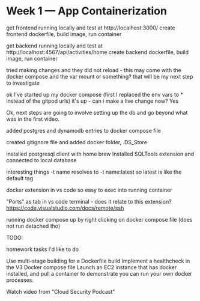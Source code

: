 # Week 1 — App Containerization

get frontend running locally and test at http://localhost:3000/
create frontend dockerfile, build image, run container

get backend running locally and test at http://localhost:4567/api/activities/home
create backend dockerfile, build image, run container

tried making changes and they did not reload - this may come with the docker compose
and the var mount or something? that will be my next step to investigate

ok I've started up my docker compose
(first I replaced the env vars to \* instead of the gitpod urls)
it's up - can i make a live change now?
Yes

Ok, next steps are going to involve setting up the db and go beyond what was in the first video.

added postgres and dynamodb entries to docker compose file

created gitignore file and added docker folder, .DS_Store

installed postgresql client with home brew
Installed SQLTools extension and connected to local database

interesting things
-t name
resolves to -t name:latest
so latest is like the default tag

docker extension in vs code
so easy to exec into running container

"Ports" as tab in vs code terminal - does it relate to this extension?
https://code.visualstudio.com/docs/remote/ssh

running docker compose up by right clicking on docker compose file (does not run detached tho)

TODO:

homework tasks I'd like to do

Use multi-stage building for a Dockerfile build
Implement a healthcheck in the V3 Docker compose file
Launch an EC2 instance that has docker installed, and pull a container to demonstrate you can run your own docker processes.

Watch video from "Cloud Security Podcast"

